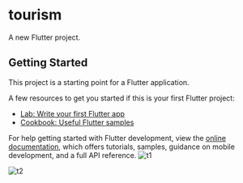 # tourism

A new Flutter project.

## Getting Started

This project is a starting point for a Flutter application.

A few resources to get you started if this is your first Flutter project:

- [Lab: Write your first Flutter app](https://docs.flutter.dev/get-started/codelab)
- [Cookbook: Useful Flutter samples](https://docs.flutter.dev/cookbook)

For help getting started with Flutter development, view the
[online documentation](https://docs.flutter.dev/), which offers tutorials,
samples, guidance on mobile development, and a full API reference.
![t1](https://github.com/zeeshan2233/Travel-App-UI/assets/136428209/939a1271-681f-4ebc-9508-95aaca187b37,)

![t2](https://github.com/zeeshan2233/Travel-App-UI/assets/136428209/c7686310-1258-424f-a4c2-c279a53ddd4c,)
